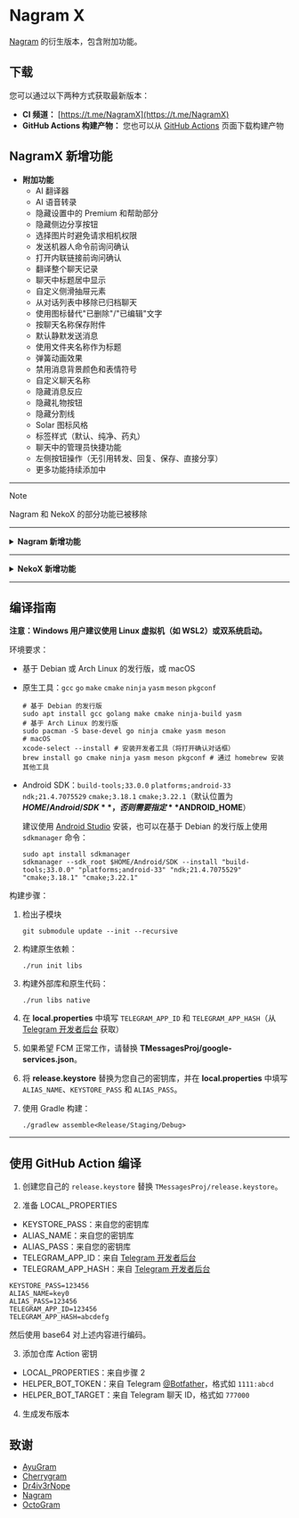# Nagram X

[Nagram](https://github.com/NextAlone/Nagram) 的衍生版本，包含附加功能。

## 下载

您可以通过以下两种方式获取最新版本：

*   **CI 频道：** [https://t.me/NagramX](https://t.me/NagramX)
*   **GitHub Actions 构建产物：** 您也可以从 [GitHub Actions](https://github.com/risin42/NagramX/actions/workflows/staging.yml) 页面下载构建产物

## NagramX 新增功能
- **附加功能**
  - AI 翻译器
  - AI 语音转录
  - 隐藏设置中的 Premium 和帮助部分
  - 隐藏侧边分享按钮
  - 选择图片时避免请求相机权限
  - 发送机器人命令前询问确认
  - 打开内联链接前询问确认
  - 翻译整个聊天记录
  - 聊天中标题居中显示
  - 自定义侧滑抽屉元素
  - 从对话列表中移除已归档聊天
  - 使用图标替代"已删除"/"已编辑"文字
  - 按聊天名称保存附件
  - 默认静默发送消息
  - 使用文件夹名称作为标题
  - 弹簧动画效果
  - 禁用消息背景颜色和表情符号
  - 自定义聊天名称
  - 隐藏消息反应
  - 隐藏礼物按钮
  - 隐藏分割线
  - Solar 图标风格
  - 标签样式（默认、纯净、药丸）
  - 聊天中的管理员快捷功能
  - 左侧按钮操作（无引用转发、回复、保存、直接分享）
  - 更多功能持续添加中

----
> [!NOTE]
> Nagram 和 NekoX 的部分功能已被移除

----
<details> 
<summary><strong>Nagram 新增功能</strong></summary>

1. 精美图标（感谢 MaitungTM）
2. 合并消息
3. 可编辑文本样式
4. 强制复制
5. 反转回复
6. 长按菜单中的快速回复（感谢 @blxueya）
7. 撤销和重做
8. 可滚动聊天预览（感谢 TeleTux）
9. 噪音抑制和语音增强
</details>

----
<details>
<summary><strong>NekoX 新增功能</strong></summary>

- Nekogram 的大部分功能
- 无限制登录账户
- **代理**
  - 内置 VMess、Shadowsocks、SSR、Trojan-GFW 代理支持（不再维护）
  - 内置公共代理（通过 Cloudflare CDN 的 WebSocket 中继）
  - 代理订阅支持
  - IPv6 MTProxy 支持
  - 能够解析所有代理订阅格式：SIP008、ssr、v2rayN、vmess1、iOS 应用格式、clash 配置等
  - 代理导入导出、备注、测速、排序、删除不可用节点等
  - 扫描二维码（任何链接，可添加代理）
  - 消息中的（vmess / vmess1 / ss / ssr / trojan）代理链接可直接点击
  - 允许在启用 VPN 时自动禁用代理
  - 代理自动切换器
  - 非当前账户不提示"代理不可用"
- **贴纸**
  - 自定义贴纸
  - 无需贴纸包即可添加贴纸
  - 贴纸集列表备份/恢复/分享
- **国际化**
  - OpenCC 中文转换
  - 完整的即时预览翻译支持
  - 输入框和消息中选中文本的翻译支持
  - Google Cloud Translate / Yandex.Translate 支持
  - 强制加载英文表情符号关键词
  - 波斯历支持
- **附加选项**
  - 禁用振动选项
  - 对话排序可选"未读优先提醒"等
  - 跳过"五秒内撤回"选项
  - 转发时不首先发送评论选项
  - 使用 nekox 聊天输入菜单：用包含链接预览开关的菜单替换录音按钮（默认启用）
  - 默认禁用链接预览选项：防止服务器知道链接通过 Telegram 分享
  - 忽略仅限 Android 的内容限制选项（Play Store 版本除外）
  - 自定义缓存目录（支持外部存储）
  - 自定义服务器（官方、测试数据中心）
  - 阻止他人与您开始私密聊天选项
  - 禁用热门话题选项
- **附加操作**
  - 允许点击个人资料中的链接
  - 删除群组中的所有消息
  - 解除所有用户屏蔽支持
  - 通过二维码登录
  - 直接扫描并确认登录二维码
  - 允许清除应用数据
  - 代理、群组、频道、贴纸包可分享为二维码
  - 长按 @用户 选项时添加"@Name"
  - 允许创建不邀请任何人的群组
  - 允许将群组升级为超级群组
  - 使用标签菜单将对话标记为已读
  - 为私聊和私人群组启用自动删除定时器选项
  - 支持将多个选中消息保存到收藏夹
  - 支持取消固定多个选中消息
  - 消息查看统计选项
- **优化**
  - 下载文件时保持原始文件名
  - 没有头像时查看所属数据中心
  - 增强通知服务，可选无 Google 服务版本
  - 改进会话对话框
  - 改进链接长按菜单
  - 改进隐藏被屏蔽用户消息功能
  - 打开聊天后不处理清理草稿事件
- **其他**
  - OpenKeychain 客户端（签名/验证/解密/导入）
  - 文本替换器
- **用户界面**
  - Telegram X 风格的取消固定消息菜单
  - 内置 Material Design 主题 / Telegram X 风格图标
- 更多功能持续添加中 :)
</details>

----
## 编译指南

**注意：Windows 用户建议使用 Linux 虚拟机（如 WSL2）或双系统启动。**

环境要求：

- 基于 Debian 或 Arch Linux 的发行版，或 macOS

- 原生工具：`gcc` `go` `make` `cmake` `ninja` `yasm` `meson` `pkgconf`

  ```shell
  # 基于 Debian 的发行版
  sudo apt install gcc golang make cmake ninja-build yasm
  # 基于 Arch Linux 的发行版
  sudo pacman -S base-devel go ninja cmake yasm meson
  # macOS
  xcode-select --install # 安装开发者工具（将打开确认对话框）
  brew install go cmake ninja yasm meson pkgconf # 通过 homebrew 安装其他工具
  ```
- Android SDK：`build-tools;33.0.0` `platforms;android-33` `ndk;21.4.7075529` `cmake;3.18.1` `cmake;3.22.1`（默认位置为 **$HOME/Android/SDK**，否则需要指定 **$ANDROID_HOME**）

  建议使用 [Android Studio](https://developer.android.com/studio) 安装，也可以在基于 Debian 的发行版上使用 `sdkmanager` 命令：

  ```shell
  sudo apt install sdkmanager
  sdkmanager --sdk_root $HOME/Android/SDK --install "build-tools;33.0.0" "platforms;android-33" "ndk;21.4.7075529" "cmake;3.18.1" "cmake;3.22.1"
  ```

构建步骤：

1. 检出子模块

   ```shell
   git submodule update --init --recursive
   ```

2. 构建原生依赖：
   ```shell
   ./run init libs
   ```

3. 构建外部库和原生代码：
   ```shell
   ./run libs native
   ```

4. 在 **local.properties** 中填写 `TELEGRAM_APP_ID` 和 `TELEGRAM_APP_HASH`（从 [Telegram 开发者后台](https://my.telegram.org/auth) 获取）

5. 如果希望 FCM 正常工作，请替换 **TMessagesProj/google-services.json**。

6. 将 **release.keystore** 替换为您自己的密钥库，并在 **local.properties** 中填写 `ALIAS_NAME`、`KEYSTORE_PASS` 和 `ALIAS_PASS`。

7. 使用 Gradle 构建：

   ```shell
   ./gradlew assemble<Release/Staging/Debug>
   ```

----

## 使用 GitHub Action 编译

1. 创建您自己的 `release.keystore` 替换 `TMessagesProj/release.keystore`。

2. 准备 LOCAL_PROPERTIES

- KEYSTORE_PASS：来自您的密钥库
- ALIAS_NAME：来自您的密钥库
- ALIAS_PASS：来自您的密钥库
- TELEGRAM_APP_ID：来自 [Telegram 开发者后台](https://my.telegram.org/auth)
- TELEGRAM_APP_HASH：来自 [Telegram 开发者后台](https://my.telegram.org/auth)

```env
KEYSTORE_PASS=123456
ALIAS_NAME=key0
ALIAS_PASS=123456
TELEGRAM_APP_ID=123456
TELEGRAM_APP_HASH=abcdefg
```

然后使用 base64 对上述内容进行编码。

3. 添加仓库 Action 密钥

- LOCAL_PROPERTIES：来自步骤 2
- HELPER_BOT_TOKEN：来自 Telegram [@Botfather](https://t.me/Botfather)，格式如 `1111:abcd`
- HELPER_BOT_TARGET：来自 Telegram 聊天 ID，格式如 `777000`

4. 生成发布版本

## 致谢

- [AyuGram](https://github.com/AyuGram/AyuGram4A)
- [Cherrygram](https://github.com/arsLan4k1390/Cherrygram)
- [Dr4iv3rNope](https://github.com/Dr4iv3rNope/NotSoAndroidAyuGram)
- [Nagram](https://github.com/NextAlone/Nagram)
- [OctoGram](https://github.com/OctoGramApp/OctoGram)
